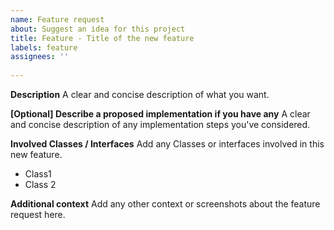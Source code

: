 ```yaml
---
name: Feature request
about: Suggest an idea for this project
title: Feature - Title of the new feature
labels: feature
assignees: ''
 
---
```


**Description**
A clear and concise description of what you want.

**[Optional] Describe a proposed implementation if you have any**
A clear and concise description of any implementation steps you've considered.

**Involved Classes / Interfaces**
Add any Classes or interfaces involved in this new feature.
* Class1
* Class 2

**Additional context**
Add any other context or screenshots about the feature request here.
